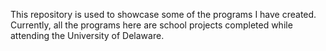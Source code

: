 This repository is used to showcase some of the programs I have created.
Currently, all the programs here are school projects completed while attending the University of Delaware. 
